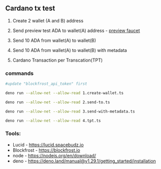 ## Cardano tx test

1. Create 2 wallet (A and B) address

2. Send preview test ADA to wallet(A) address - [preview faucet](https://docs.cardano.org/cardano-testnet/tools/faucet)

3. Send 10 ADA from wallet(A) to wallet(B)

4. Send 10 ADA from wallet(A) to wallet(B) with metadata

5. Cardano Transaction per Transcation(TPT)


### commands
```bash
#update "blockfrost_api_token" first

deno run --allow-net --allow-read 1.create-wallet.ts

deno run --allow-net --allow-read 2.send-to.ts

deno run --allow-net --allow-read 3.send-with-metadata.ts

deno run --allow-net --allow-read 4.tpt.ts

```

### Tools:
- Lucid - https://lucid.spacebudz.io
- Blockfrost - https://blockfrost.io
- node - https://nodejs.org/en/download/
- deno - https://deno.land/manual@v1.29.1/getting_started/installation